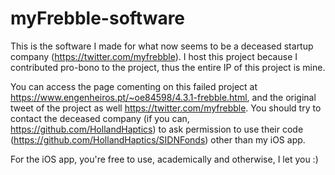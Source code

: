 # myFrebble-software
 This is the software I made for what now seems to be a deceased startup company (https://twitter.com/myfrebble). I host this project because I contributed pro-bono to the project, thus the entire IP of this project is mine.


You can access the page comenting on this failed project at https://www.engenheiros.pt/~oe84598/4.3.1-frebble.html, and the original tweet of the project as well https://twitter.com/myfrebble. You should try to contact the deceased company (if you can, https://github.com/HollandHaptics) to ask permission to use their code (https://github.com/HollandHaptics/SIDNFonds) other than my iOS app. 

For the iOS app, you're free to use, academically and otherwise, I let you :)
